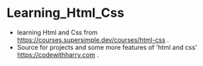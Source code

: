 # Learning_Html_Css

- learning Html and Css from https://courses.supersimple.dev/courses/html-css .
- Source for projects and some more features of 'html and css' https://codewithharry.com .
